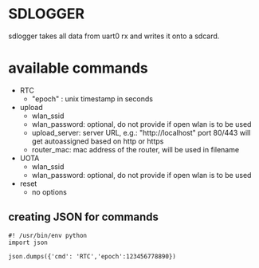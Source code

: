 # SDLOGGER

sdlogger takes all data from uart0 rx and writes it onto a sdcard.



# available commands

- RTC
    - "epoch" : unix timestamp in seconds
- upload
    - wlan_ssid
    - wlan_password: optional, do not provide if open wlan is to be used
    - upload_server: server URL, e.g.: "http://localhost" port 80/443 will get autoassigned based on http or https
    - router_mac: mac address of the router, will be used in filename
- UOTA
    - wlan_ssid
    - wlan_password: optional, do not provide if open wlan is to be used
- reset
    - no options

## creating JSON for commands

```
#! /usr/bin/env python
import json

json.dumps({'cmd': 'RTC','epoch':123456778890})

```

